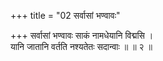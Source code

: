 +++
title = "02 सर्वासां भण्वावः"

+++
सर्वासां भण्वावः साकं नामधेयानि विद्मसि ।  
यानि जातानि वर्तति नश्यतेतः सदान्वाः ॥ ॥ २ ॥